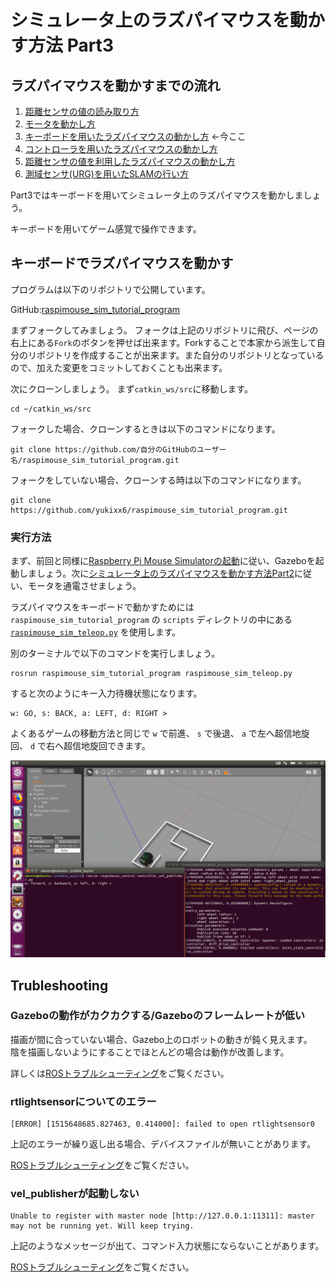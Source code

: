 # シミュレータ上のラズパイマウスを動かす方法 Part3

## ラズパイマウスを動かすまでの流れ

1. [距離センサの値の読み取り方](how_to_control_raspimouse_on_sim_1.md)
2. [モータを動かし方](how_to_control_raspimouse_on_sim_2.md)
3. [キーボードを用いたラズパイマウスの動かし方](how_to_control_raspimouse_on_sim_3.md) ←今ここ
4. [コントローラを用いたラズパイマウスの動かし方](how_to_control_raspimouse_on_sim_4.md)
5. [距離センサの値を利用したラズパイマウスの動かし方](how_to_control_raspimouse_on_sim_5.md)
6. [測域センサ\(URG\)を用いたSLAMの行い方](how_to_control_raspimouse_on_sim_6.md)

Part3ではキーボードを用いてシミュレータ上のラズパイマウスを動かしましょう。

キーボードを用いてゲーム感覚で操作できます。

## キーボードでラズパイマウスを動かす

プログラムは以下のリポジトリで公開しています。

GitHub:[raspimouse\_sim\_tutorial\_program](https://github.com/yukixx6/raspimouse_sim_tutorial_program)

まずフォークしてみましょう。 フォークは上記のリポジトリに飛び、ページの右上にある`Fork`のボタンを押せば出来ます。Forkすることで本家から派生して自分のリポジトリを作成することが出来ます。また自分のリポジトリとなっているので、加えた変更をコミットしておくことも出来ます。

次にクローンしましょう。 まず`catkin_ws/src`に移動します。

```text
cd ~/catkin_ws/src
```

フォークした場合、クローンするときは以下のコマンドになります。

```text
git clone https://github.com/自分のGitHubのユーザー名/raspimouse_sim_tutorial_program.git
```

フォークをしていない場合、クローンする時は以下のコマンドになります。

```text
git clone https://github.com/yukixx6/raspimouse_sim_tutorial_program.git
```

### 実行方法

まず、前回と同様に[Raspberry Pi Mouse Simulatorの起動](https://github.com/yukixx6/raspimouse_sim_tutorial/tree/7041ca2f8b06749c8dcadd9ac1d69bc4e7277dc4/docs/source/how_to_use_raspimouse_sim/README.md)に従い、Gazeboを起動しましょう。次に[シミュレータ上のラズパイマウスを動かす方法Part2](how_to_control_raspimouse_on_sim_2.md)に従い、モータを通電させましょう。

ラズパイマウスをキーボードで動かすためには`raspimouse_sim_tutorial_program` の `scripts` ディレクトリの中にある [`raspimouse_sim_teleop.py`](https://github.com/yukixx6/raspimouse_sim_tutorial_program/blob/master/scripts/raspimouse_sim_teleop.py) を使用します。

別のターミナルで以下のコマンドを実行しましょう。

```text
rosrun raspimouse_sim_tutorial_program raspimouse_sim_teleop.py
```

すると次のようにキー入力待機状態になります。

```text
w: GO, s: BACK, a: LEFT, d: RIGHT >
```

よくあるゲームの移動方法と同じで `w` で前進、 `s` で後退、 `a` で左へ超信地旋回、 `d` で右へ超信地旋回できます。

![](../.gitbook/assets/telop-keyboard.png)

## Trubleshooting

### Gazeboの動作がカクカクする/Gazeboのフレームレートが低い

描画が間に合っていない場合、Gazebo上のロボットの動きが鈍く見えます。  
陰を描画しないようにすることでほとんどの場合は動作が改善します。

詳しくは[ROSトラブルシューティング](../troubleshooting.md#gazebonogakakukakusurugazebonofurmurtogai)をご覧ください。

### rtlightsensorについてのエラー

```text
[ERROR] [1515648685.827463, 0.414000]: failed to open rtlightsensor0
```

上記のエラーが繰り返し出る場合、デバイスファイルが無いことがあります。

[ROSトラブルシューティング](../troubleshooting.md#rtlightsensornitsuitenoergaru)をご覧ください。

### vel\_publisherが起動しない

```text
Unable to register with master node [http://127.0.0.1:11311]: master may not be running yet. Will keep trying.
```

上記のようなメッセージが出て、コマンド入力状態にならないことがあります。

[ROSトラブルシューティング](../troubleshooting.md#master-may-not-be-running-yet)をご覧ください。

